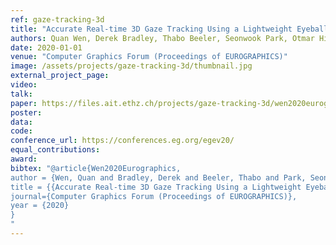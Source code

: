 ```yaml
---
ref: gaze-tracking-3d
title: "Accurate Real-time 3D Gaze Tracking Using a Lightweight Eyeball Calibration"
authors: Quan Wen, Derek Bradley, Thabo Beeler, Seonwook Park, Otmar Hilliges, Jun-Hai Yong, Feng Xu
date: 2020-01-01
venue: "Computer Graphics Forum (Proceedings of EUROGRAPHICS)"
image: /assets/projects/gaze-tracking-3d/thumbnail.jpg
external_project_page: 
video: 
talk: 
paper: https://files.ait.ethz.ch/projects/gaze-tracking-3d/wen2020eurographics.pdf
poster: 
data: 
code: 
conference_url: https://conferences.eg.org/egev20/
equal_contributions: 
award: 
bibtex: "@article{Wen2020Eurographics,
author = {Wen, Quan and Bradley, Derek and Beeler, Thabo and Park, Seonwook and Hilliges, Otmar and Yong, Jun-Hai and Xu, Feng},
title = {{Accurate Real-time 3D Gaze Tracking Using a Lightweight Eyeball Calibration}},
journal={Computer Graphics Forum (Proceedings of EUROGRAPHICS)},
year = {2020}
}
"
---
```

